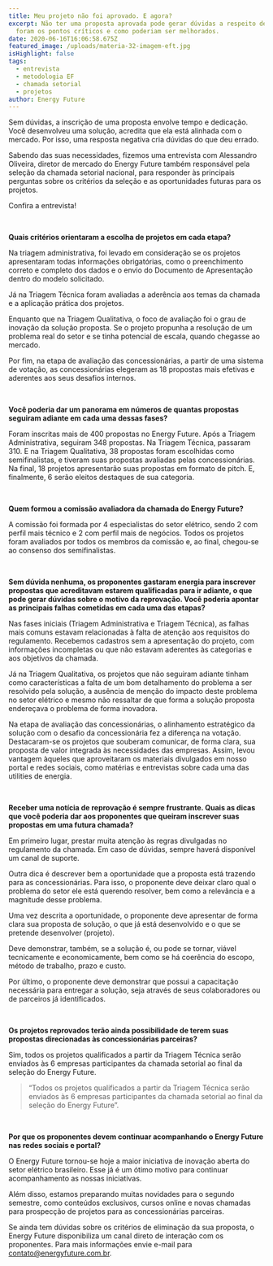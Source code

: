 ```yaml
---
title: Meu projeto não foi aprovado. E agora?
excerpt: Não ter uma proposta aprovada pode gerar dúvidas a respeito de quais
  foram os pontos críticos e como poderiam ser melhorados.
date: 2020-06-16T16:06:58.675Z
featured_image: /uploads/materia-32-imagem-eft.jpg
isHighlight: false
tags:
  - entrevista
  - metodologia EF
  - chamada setorial
  - projetos
author: Energy Future
---
```

Sem dúvidas, a inscrição de uma proposta envolve tempo e dedicação. Você desenvolveu uma solução, acredita que ela está alinhada com o mercado. Por isso, uma resposta negativa cria dúvidas do que deu errado.  

Sabendo das suas necessidades, fizemos uma entrevista com Alessandro Oliveira, diretor de mercado do Energy Future também responsável pela seleção da chamada setorial nacional, para responder às principais perguntas sobre os critérios da seleção e as oportunidades futuras para os projetos.

Confira a entrevista!

<br>

**Quais critérios orientaram a escolha de projetos em cada etapa?**

Na triagem administrativa, foi levado em consideração se os projetos apresentaram todas informações obrigatórias, como o preenchimento correto e completo dos dados e o envio do Documento de Apresentação dentro do modelo solicitado.

Já na Triagem Técnica foram avaliadas a aderência aos temas da chamada e a aplicação prática dos projetos.

Enquanto que na Triagem Qualitativa, o foco de avaliação foi o grau de inovação da solução proposta. Se o projeto propunha a resolução de um problema real do setor e se tinha potencial de escala, quando chegasse ao mercado.

Por fim, na etapa de avaliação das concessionárias, a partir de uma sistema de votação, as concessionárias elegeram as 18 propostas mais efetivas e aderentes aos seus desafios internos.

<br>

**Você poderia dar um panorama em números de quantas propostas seguiram adiante em cada uma dessas fases?**

Foram inscritas mais de 400 propostas no Energy Future. Após a Triagem Administrativa, seguiram 348 propostas. Na Triagem Técnica, passaram 310. E na Triagem Qualitativa, 38 propostas foram escolhidas como semifinalistas, e tiveram suas propostas avaliadas pelas concessionárias. Na final, 18 projetos apresentarão suas propostas em formato de pitch. E, finalmente, 6 serão eleitos destaques de sua categoria.

<br>

**Quem formou a comissão avaliadora da chamada do Energy Future?**

A comissão foi formada por 4 especialistas do setor elétrico, sendo 2 com perfil mais técnico e 2 com perfil mais de negócios. Todos os projetos foram avaliados por todos os membros da comissão e, ao final, chegou-se ao consenso dos semifinalistas.

<br>

**Sem dúvida nenhuma, os proponentes gastaram energia para inscrever propostas que acreditavam estarem qualificadas para ir adiante, o que pode gerar dúvidas sobre o motivo da reprovação. Você poderia apontar as principais falhas cometidas em cada uma das etapas?**

Nas fases iniciais (Triagem Administrativa e Triagem Técnica), as falhas mais comuns estavam relacionadas à falta de atenção aos requisitos do regulamento. Recebemos cadastros sem a apresentação do projeto, com informações incompletas ou que não estavam aderentes às categorias e aos objetivos da chamada.

Já na Triagem Qualitativa, os projetos que não seguiram adiante tinham como características a falta de um bom detalhamento do problema a ser resolvido pela solução, a ausência de menção do impacto deste problema no setor elétrico e mesmo não ressaltar de que forma a solução proposta endereçava o problema de forma inovadora.

Na etapa de avaliação das concessionárias, o alinhamento estratégico da solução com o desafio da concessionária fez a diferença na votação. Destacaram-se os projetos que souberam comunicar, de forma clara, sua proposta de valor integrada às necessidades das empresas. Assim, levou vantagem àqueles que aproveitaram os materiais divulgados em nosso portal e redes sociais, como matérias e entrevistas sobre cada uma das utilities de energia.

<br>

**Receber uma notícia de reprovação é sempre frustrante. Quais as dicas que você poderia dar aos proponentes que queiram inscrever suas propostas em uma futura chamada?**

Em primeiro lugar, prestar muita atenção às regras divulgadas no regulamento da chamada. Em caso de dúvidas, sempre haverá disponível um canal de suporte.

Outra dica é descrever bem a oportunidade que a proposta está trazendo para as concessionárias. Para isso, o proponente deve deixar claro qual o problema do setor ele está querendo resolver, bem como a relevância e a magnitude desse problema.

Uma vez descrita a oportunidade, o proponente deve apresentar de forma clara sua proposta de solução, o que já está desenvolvido e o que se pretende desenvolver (projeto).

Deve demonstrar, também, se a solução é, ou pode se tornar, viável tecnicamente e economicamente, bem como se há coerência do escopo, método de trabalho, prazo e custo.

Por último, o proponente deve demonstrar que possui a capacitação necessária para entregar a solução, seja através de seus colaboradores ou de parceiros já identificados.

<br>

**Os projetos reprovados terão ainda possibilidade de terem suas propostas direcionadas às concessionárias parceiras?**

Sim, todos os projetos qualificados a partir da Triagem Técnica serão enviados às 6 empresas participantes da chamada setorial ao final da seleção do Energy Future.

> “Todos os projetos qualificados a partir da Triagem Técnica serão enviados às 6 empresas participantes da chamada setorial ao final da seleção do Energy Future”.

<br>

**Por que os proponentes devem continuar acompanhando o Energy Future nas redes sociais e portal?**

O Energy Future tornou-se hoje a maior iniciativa de inovação aberta do setor elétrico brasileiro. Esse já é um ótimo motivo para continuar acompanhamento as nossas iniciativas.

Além disso, estamos preparando muitas novidades para o segundo semestre, como conteúdos exclusivos, cursos online e novas chamadas para prospecção de projetos para as concessionárias parceiras.

Se ainda tem dúvidas sobre os critérios de eliminação da sua proposta, o Energy Future disponibiliza um canal direto de interação com os proponentes. Para mais informações envie e-mail para contato@energyfuture.com.br.